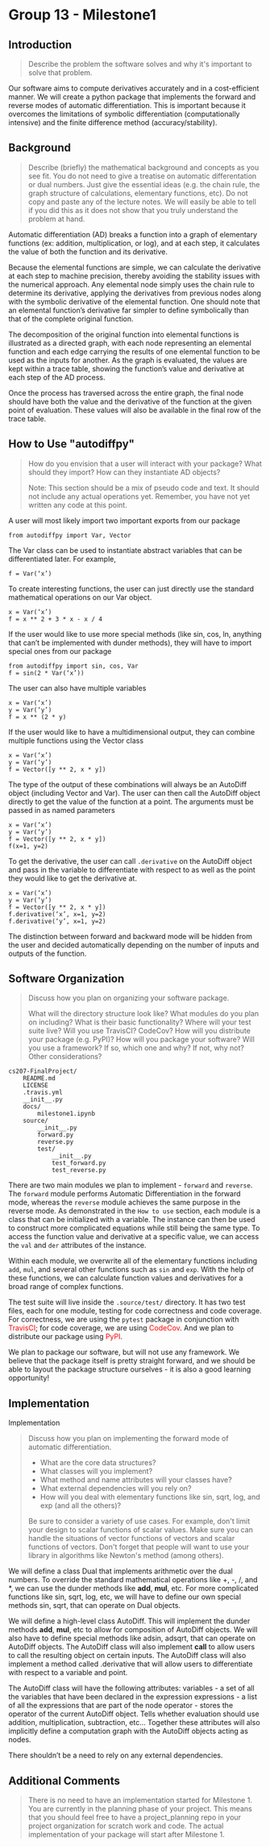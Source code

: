 # Group 13 - Milestone1
## Introduction
> Describe the problem the software solves and why it's important to solve that problem.

Our software aims to compute derivatives accurately and in a cost-efficient manner. 
We will create a python package that implements the forward and reverse modes of automatic 
differentiation. This is important because it overcomes the limitations of symbolic differentiation 
(computationally intensive) and the finite difference method (accuracy/stability).

## Background
>Describe (briefly) the mathematical background and concepts as you see fit. You do not need 
>to give a treatise on automatic differentation or dual numbers. Just give the essential ideas
>(e.g. the chain rule, the graph structure of calculations, elementary functions, etc). 
>Do not copy and paste any of the lecture notes. We will easily be able to tell if you did 
>this as it does not show that you truly understand the problem at hand.

Automatic differentiation (AD) breaks a function into a graph of elementary functions (ex: addition, multiplication, or log), and at each step, it calculates the value of both the function and its derivative.

Because the elemental functions are simple, we can calculate the derivative at each step to machine precision, thereby avoiding the stability issues with the numerical approach. Any elemental node simply uses the chain rule to determine its derivative, applying the derivatives from previous nodes along with the symbolic derivative of the elemental function. One should note that an elemental function’s derivative far simpler to define symbolically than that of the complete original function.

The decomposition of the original function into elemental functions is illustrated as a directed graph, with each node representing an elemental function and each edge carrying the results of one elemental function to be used as the inputs for another. As the graph is evaluated, the values are kept within a trace table, showing the function’s value and derivative at each step of the AD process.

Once the process has traversed across the entire graph, the final node should have both the value and the derivative of the function at the given point of evaluation. These values will also be available in the final row of the trace table.

## How to Use "autodiffpy"
>How do you envision that a user will interact with your package? What should they import? 
>How can they instantiate AD objects?
>
>Note: This section should be a mix of pseudo code and text. It should not include any actual 
>operations yet. Remember, you have not yet written any code at this point.

A user will most likely import two important exports from our package
```
from autodiffpy import Var, Vector
```
The Var class can be used to instantiate abstract variables that can be differentiated later. For example,
```
f = Var(‘x’)
```
To create interesting functions, the user can just directly use the standard mathematical operations on our Var object. 
```
x = Var(‘x’)
f = x ** 2 + 3 * x - x / 4
```
If the user would like to use more special methods (like sin, cos, ln, anything that can’t be implemented with dunder methods), they will have to import special ones from our package
```
from autodiffpy import sin, cos, Var
f = sin(2 * Var(‘x’))
```
The user can also have multiple variables
```
x = Var(‘x’)
y = Var(‘y’)
f = x ** (2 * y)
```
If the user would like to have a multidimensional output, they can combine multiple functions using the Vector class
```
x = Var(‘x’)
y = Var(‘y’)
f = Vector([y ** 2, x * y])
```
The type of the output of these combinations will always be an AutoDiff object (including Vector and Var). The user can then call the AutoDiff object directly to get the value of the function at a point. The arguments must be passed in as named parameters
```
x = Var(‘x’)
y = Var(‘y’)
f = Vector([y ** 2, x * y])
f(x=1, y=2)
```
To get the derivative, the user can call `.derivative` on the AutoDiff object and pass in the variable to differentiate with respect to as well as the point they would like to get the derivative at.
``` 
x = Var(‘x’)
y = Var(‘y’)
f = Vector([y ** 2, x * y])
f.derivative(‘x’, x=1, y=2)
f.derivative(‘y’, x=1, y=2)
```
The distinction between forward and backward mode will be hidden from the user and decided automatically depending on the number of inputs and outputs of the function.

## Software Organization
>Discuss how you plan on organizing your software package.
>
>What will the directory structure look like?
>What modules do you plan on including? What is their basic functionality?
>Where will your test suite live? Will you use TravisCI? CodeCov?
>How will you distribute your package (e.g. PyPI)?
>How will you package your software? Will you use a framework? If so, which one and why? If not, why not?
>Other considerations?

```
cs207-FinalProject/
    README.md
    LICENSE
    .travis.yml
    __init__.py
    docs/
        milestone1.ipynb
    source/
        __init__.py
        forward.py
        reverse.py
        test/
            __init__.py
            test_forward.py
            test_reverse.py
```            
There are two main modules we plan to implement - `forward` and `reverse`. The `forward` module performs Automatic Differentiation in the forward mode, whereas the `reverse` module achieves the same purpose in the reverse mode. As demonstrated in the `How to use` section, each module is a class that can be initialized with a variable. The instance can then be used to construct more complicated equations while still being the same type. To access the function value and derivative at a specific value, we can access the `val` and `der` attributes of the instance.  

Within each module, we overwrite all of the elementary functions including `add`, `mul`, and several other functions such as `sin` and `exp`. With the help of these functions, we can calculate function values and derivatives for a broad range of complex functions.  

The test suite will live inside the `.source/test/` directory. It has two test files, each for one module, testing for code correctness and code coverage. For correctness, we are using the `pytest` package in conjunction with <font color="red">TravisCI</font>; for code coverage, we are using <font color="red">CodeCov</font>. And we plan to distribute our package using <font color="red">PyPI</font>.  

We plan to package our software, but will not use any framework. We believe that the package itself is pretty straight forward, and we should be able to layout the package structure ourselves - it is also a good learning opportunity!


## Implementation
Implementation
>Discuss how you plan on implementing the forward mode of automatic differentiation.
>
>* What are the core data structures?
>* What classes will you implement?
>* What method and name attributes will your classes have?
>* What external dependencies will you rely on?
>* How will you deal with elementary functions like sin, sqrt, log, and exp (and all the others)?  
>
>Be sure to consider a variety of use cases. For example, don't limit your design to scalar 
>functions of scalar values. Make sure you can handle the situations of vector functions of 
>vectors and scalar functions of vectors. Don't forget that people will want to use your library 
>in algorithms like Newton's method (among others).

We will define a class Dual that implements arithmetic over the dual numbers. To override the standard mathematical operations like +, -, /, and *, we can use the dunder methods like __add__, __mul__, etc. For more complicated functions like sin, sqrt, log, etc, we will have to define our own special methods sin, sqrt, that can operate on Dual objects.

We will define a high-level class AutoDiff. This will implement the dunder methods __add__, __mul__, etc to allow for composition of AutoDiff objects. We will also have to define special methods like adsin, adsqrt, that can operate on AutoDiff objects. The AutoDiff class will also implement __call__ to allow users to call the resulting object on certain inputs. The AutoDiff class will also implement a method called .derivative that will allow users to differentiate with respect to a variable and point.

The AutoDiff class will have the following attributes:
variables - a set of all the variables that have been declared in the expression
expressions - a list of all the expressions that are part of the node
operator - stores the operator of the current AutoDiff object. Tells whether evaluation should use addition, multiplication, subtraction, etc…
Together these attributes will also implicitly define a computation graph with the AutoDiff objects acting as nodes.

There shouldn’t be a need to rely on any external dependencies.


## Additional Comments
>There is no need to have an implementation started for Milestone 1. You are currently in the
>planning phase of your project. This means that you should feel free to have a project_planning 
>repo in your project organization for scratch work and code.
>The actual implementation of your package will start after Milestone 1.

